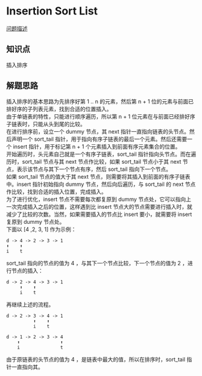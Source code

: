 # Insertion Sort List

[问题描述](https://leetcode.com/problems/insertion-sort-list/)

## 知识点

插入排序

## 解题思路

插入排序的基本思路为先排序好第 1 .. n 的元素，然后第 n + 1 位的元素与前面已排好序的子列表元素，找到合适的位置插入。  
由于单链表的特性，只能进行顺序遍历，所以第 n + 1 位元素在与前面已经排好序子链表时，只能从头到尾的比较。  
在进行排序前，设立一个 dummy 节点，其 next 指针一直指向链表的头节点。然后声明一个 sort_tail 指针，用于指向有序子链表的最后一个元素。然后还需要一个 insert 指针，用于标记第 n + 1 个元素插入到前面有序元素集合的位置。  
开始遍历时，头元素自己就是一个有序子链表，sort_tail 指针指向头节点。而在遍历时，sort_tail 节点与其 next 节点作比较，如果 sort_tail 节点小于其 next 节点，表示该节点与其下一个节点有序，然后 sort_tail 指向下一个节点。  
如果 sort_tail 节点的值大于其 next 节点，则需要将其插入到前面的有序子链表中。insert 指针初始指向 dummy 节点，然后向后遍历，与 sort_tail 的 next 节点作比较，找到合适的插入位置，完成插入。  
为了进行优化，insert 节点不需要每次都复原到 dummy 节点处，它可以指向上一次完成插入之后的位置，这样遇到比 insert 节点大的节点需要进行插入时，就减少了比较的次数。当然，如果需要插入的节点比 insert 要小，就需要将 insert 复原到 dummy 节点处。  
下面以 [4 ,2, 3, 1] 作为示例：

```text
d -> 4 -> 2 -> 3 -> 1
⬆    ⬆
i    t
```

sort_tail 指向的节点的值为 4 ，与其下一个节点比较，下一个节点的值为 2 ，进行节点的插入：

```text
d -> 2 -> 4 -> 3 -> 1
     ⬆    ⬆
     i    t
```

再继续上述的流程。

```text
d -> 2 -> 3 -> 4 -> 1
          ⬆    ⬆
          i    t
```

```text
d -> 1 -> 2 -> 3 -> 4
    ⬆               ⬆
    i               t
```

由于原链表的头节点的值为 4 ，是链表中最大的值，所以在排序时，sort_tail 指针一直指向其。
